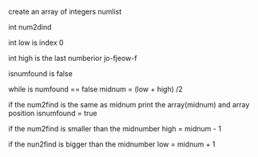 create an array of integers numlist

int num2dind

int low is index 0

int high is the last numberior jo-fjeow-f

isnumfound is false

while is numfound == false
  midnum = (low + high) /2

  if the num2find is the same as midnum
    print the array(midnum) and array position
    isnumfound = true

  if the num2find is smaller than the midnumber
    high = midnum - 1

  if the nun2find is bigger than the midnumber
    low = midnum + 1

     
